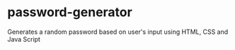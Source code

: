 # password-generator
Generates a random password based on user's input using HTML, CSS and Java Script
